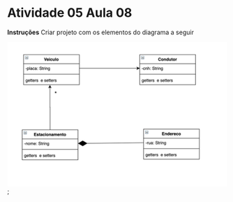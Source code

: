 # Atividade 05 Aula 08

**Instruções**
Criar projeto com os elementos do diagrama a seguir

![](../images/aula08-atv05.png);